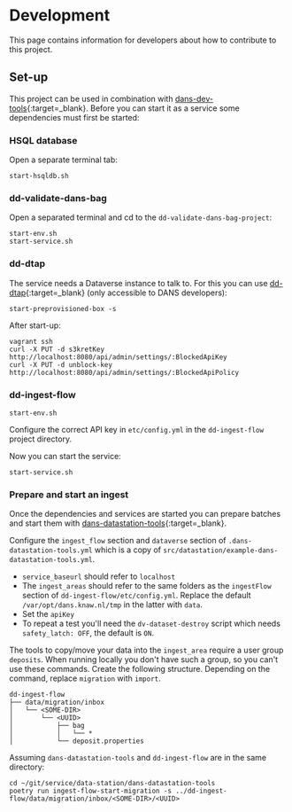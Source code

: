 Development
===========
This page contains information for developers about how to contribute to this project.

Set-up
------
This project can be used in combination with  [dans-dev-tools]{:target=_blank}. Before you can start it as a service
some dependencies must first be started:

### HSQL database

Open a separate terminal tab:

```commandline
start-hsqldb.sh
```

### dd-validate-dans-bag

Open a separated terminal and cd to the `dd-validate-dans-bag-project`:

```commandline
start-env.sh
start-service.sh
```

### dd-dtap

The service needs a Dataverse instance to talk to. For this you can use [dd-dtap]{:target=_blank} (only accessible to DANS developers):

```commandline
start-preprovisioned-box -s
```

After start-up:

```commandline
vagrant ssh
curl -X PUT -d s3kretKey http://localhost:8080/api/admin/settings/:BlockedApiKey
curl -X PUT -d unblock-key http://localhost:8080/api/admin/settings/:BlockedApiPolicy
```

### dd-ingest-flow

```commandline
start-env.sh
```

Configure the correct API key in `etc/config.yml` in the `dd-ingest-flow` project directory.

Now you can start the service:

```commandline
start-service.sh
```

### Prepare and start an ingest

Once the dependencies and services are started you can prepare batches and start them
with [dans-datastation-tools]{:target=_blank}.

Configure the `ingest_flow` section and `dataverse` section of `.dans-datastation-tools.yml` which is  a copy of `src/datastation/example-dans-datastation-tools.yml`.

* `service_baseurl` should refer to `localhost`
* The `ingest_areas` should refer to the same folders as the `ingestFlow` section of `dd-ingest-flow/etc/config.yml`.
  Replace the default `/var/opt/dans.knaw.nl/tmp` in the latter with `data`.
* Set the `apiKey`
* To repeat a test you'll need the `dv-dataset-destroy` script which needs `safety_latch: OFF`, the default is `ON`.

The tools to copy/move your data into the `ingest_area` require a user group `deposits`.
When running locally you don't have such a group, so you can't use these commands.
Create the following structure. Depending on the command, replace `migration` with `import`.

```
dd-ingest-flow
├── data/migration/inbox
│   └── <SOME-DIR>
│       └── <UUID>
│           ├── bag
│           │   └── *
│           └── deposit.properties
```

Assuming `dans-datastation-tools` and `dd-ingest-flow` are in the same directory:

```commandline
cd ~/git/service/data-station/dans-datastation-tools
poetry run ingest-flow-start-migration -s ../dd-ingest-flow/data/migration/inbox/<SOME-DIR>/<UUID>
```


[dans-dev-tools]: https://github.com/DANS-KNAW/dans-dev-tools#dans-dev-tools

[dans-datastation-tools]: https://github.com/DANS-KNAW/dans-datastation-tools#dans-datastation-tools

[dd-dtap]: https://github.com/DANS-KNAW/dd-dtap